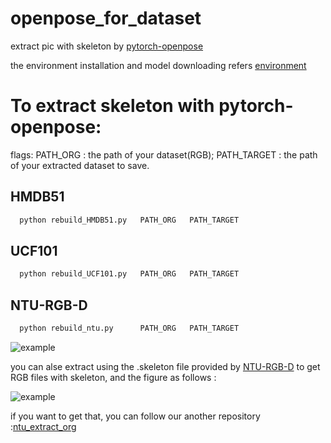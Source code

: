 # openpose_for_dataset

extract pic with skeleton by [pytorch-openpose](https://github.com/Hzzone/pytorch-openpose)

the environment installation and model downloading refers [environment](https://github.com/Hzzone/pytorch-openpose)

# To extract skeleton with pytorch-openpose:

flags: PATH_ORG : the path of your dataset(RGB); PATH_TARGET : the path of your extracted dataset to save.

## HMDB51
```python
  python rebuild_HMDB51.py   PATH_ORG   PATH_TARGET
```
## UCF101
```python
  python rebuild_UCF101.py   PATH_ORG   PATH_TARGET
```
## NTU-RGB-D
```python
  python rebuild_ntu.py      PATH_ORG   PATH_TARGET
```
  ![example](https://github.com/JianhaoZhan/pytorch-openpose_for_dataset/blob/main/example.jpg)

  you can alse extract using the .skeleton file provided by [NTU-RGB-D](https://rose1.ntu.edu.sg/dataset/actionRecognition/) to get RGB files with skeleton, and the figure as follows :
  
  ![example](https://github.com/JianhaoZhan/pytorch-openpose_for_dataset/blob/main/others.jpg)

  if you want to get that, you can follow our another repository :[ntu_extract_org](https://github.com/JianhaoZhan/ntu_extract_org)
